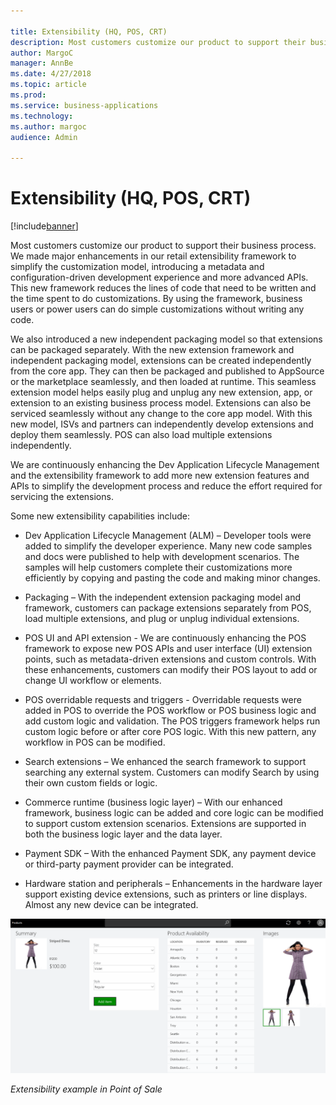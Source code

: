 ```yaml
---

title: Extensibility (HQ, POS, CRT)
description: Most customers customize our product to support their business process.
author: MargoC
manager: AnnBe
ms.date: 4/27/2018
ms.topic: article
ms.prod: 
ms.service: business-applications
ms.technology: 
ms.author: margoc
audience: Admin

---
```

#  Extensibility (HQ, POS, CRT)




[!include[banner](../../../includes/banner.md)]

Most customers customize our product to support their business process. We made
major enhancements in our retail extensibility framework to simplify the
customization model, introducing a metadata and configuration-driven development
experience and more advanced APIs. This new framework reduces the lines of code
that need to be written and the time spent to do customizations. By using the
framework, business users or power users can do simple customizations without
writing any code.

We also introduced a new independent packaging model so that extensions can be
packaged separately. With the new extension framework and independent packaging
model, extensions can be created independently from the core app. They can then
be packaged and published to AppSource or the marketplace seamlessly, and then
loaded at runtime. This seamless extension model helps easily plug and unplug
any new extension, app, or extension to an existing business process model.
Extensions can also be serviced seamlessly without any change to the core app
model. With this new model, ISVs and partners can independently develop
extensions and deploy them seamlessly. POS can also load multiple extensions
independently.

We are continuously enhancing the Dev Application Lifecycle Management and the
extensibility framework to add more new extension features and APIs to simplify
the development process and reduce the effort required for servicing the
extensions.

Some new extensibility capabilities include:

-   Dev Application Lifecycle Management (ALM) – Developer tools were added to
    simplify the developer experience. Many new code samples and docs were
    published to help with development scenarios. The samples will help
    customers complete their customizations more efficiently by copying and
    pasting the code and making minor changes.

-   Packaging – With the independent extension packaging model and framework,
    customers can package extensions separately from POS, load multiple
    extensions, and plug or unplug individual extensions.

-   POS UI and API extension - We are continuously enhancing the POS framework
    to expose new POS APIs and user interface (UI) extension points, such as
    metadata-driven extensions and custom controls. With these enhancements,
    customers can modify their POS layout to add or change UI workflow or
    elements. 

-   POS overridable requests and triggers - Overridable requests were added in
    POS to override the POS workflow or POS business logic and add custom logic
    and validation. The POS triggers framework helps run custom logic before or
    after core POS logic. With this new pattern, any workflow in POS can be
    modified.

-   Search extensions – We enhanced the search framework to support searching
    any external system. Customers can modify Search by using their own custom
    fields or logic.

-   Commerce runtime (business logic layer) – With our enhanced framework,
    business logic can be added and core logic can be modified to support custom
    extension scenarios. Extensions are supported in both the business logic
    layer and the data layer.

-   Payment SDK – With the enhanced Payment SDK, any payment device or
    third-party payment provider can be integrated. 

-   Hardware station and peripherals – Enhancements in the hardware layer
    support existing device extensions, such as printers or line displays.
    Almost any new device can be integrated.

![A screenshot showing a retail point of sale extensibility example](media/extensibility-hq-pos-crt-1.png "A screenshot showing a retail point of sale extensibility example")
<!-- Retail_Extensibility_A.png -->


*Extensibility example in Point of Sale*
